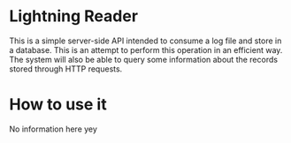 # Lightning Reader

This is a simple server-side API intended to consume a log file and store in a database. This is an 
attempt to perform this operation in an efficient way. The system will also be able to query some information about 
the records stored through HTTP requests.

# How to use it
No information here yey
